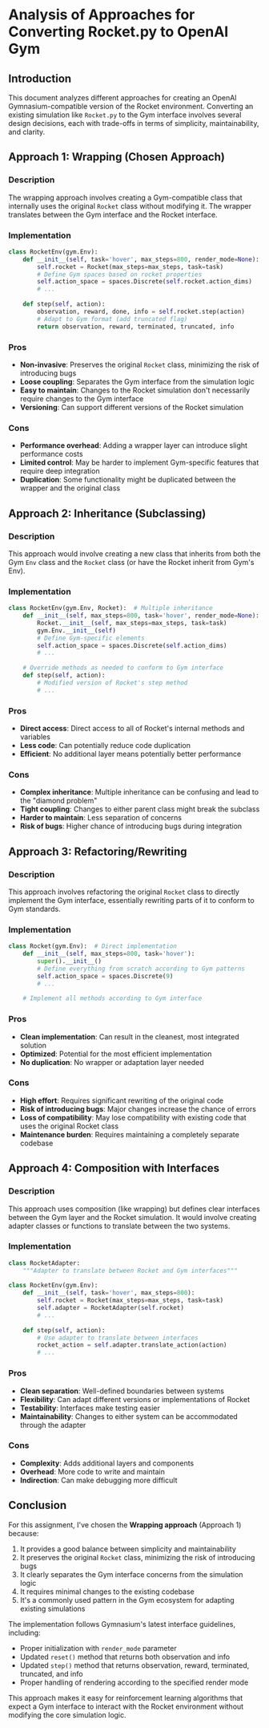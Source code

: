 # Analysis of Approaches for Converting Rocket.py to OpenAI Gym

## Introduction

This document analyzes different approaches for creating an OpenAI Gymnasium-compatible version of the Rocket environment. Converting an existing simulation like `Rocket.py` to the Gym interface involves several design decisions, each with trade-offs in terms of simplicity, maintainability, and clarity.

## Approach 1: Wrapping (Chosen Approach)

### Description
The wrapping approach involves creating a Gym-compatible class that internally uses the original `Rocket` class without modifying it. The wrapper translates between the Gym interface and the Rocket interface.

### Implementation
```python
class RocketEnv(gym.Env):
    def __init__(self, task='hover', max_steps=800, render_mode=None):
        self.rocket = Rocket(max_steps=max_steps, task=task)
        # Define Gym spaces based on rocket properties
        self.action_space = spaces.Discrete(self.rocket.action_dims)
        # ...
        
    def step(self, action):
        observation, reward, done, info = self.rocket.step(action)
        # Adapt to Gym format (add truncated flag)
        return observation, reward, terminated, truncated, info
```

### Pros
- **Non-invasive**: Preserves the original `Rocket` class, minimizing the risk of introducing bugs
- **Loose coupling**: Separates the Gym interface from the simulation logic
- **Easy to maintain**: Changes to the Rocket simulation don't necessarily require changes to the Gym interface
- **Versioning**: Can support different versions of the Rocket simulation

### Cons
- **Performance overhead**: Adding a wrapper layer can introduce slight performance costs
- **Limited control**: May be harder to implement Gym-specific features that require deep integration
- **Duplication**: Some functionality might be duplicated between the wrapper and the original class

## Approach 2: Inheritance (Subclassing)

### Description
This approach would involve creating a new class that inherits from both the Gym `Env` class and the `Rocket` class (or have the Rocket inherit from Gym's Env).

### Implementation
```python
class RocketEnv(gym.Env, Rocket):  # Multiple inheritance
    def __init__(self, max_steps=800, task='hover', render_mode=None):
        Rocket.__init__(self, max_steps=max_steps, task=task)
        gym.Env.__init__(self)
        # Define Gym-specific elements
        self.action_space = spaces.Discrete(self.action_dims)
        # ...
        
    # Override methods as needed to conform to Gym interface
    def step(self, action):
        # Modified version of Rocket's step method
        # ...
```

### Pros
- **Direct access**: Direct access to all of Rocket's internal methods and variables
- **Less code**: Can potentially reduce code duplication
- **Efficient**: No additional layer means potentially better performance

### Cons
- **Complex inheritance**: Multiple inheritance can be confusing and lead to the "diamond problem"
- **Tight coupling**: Changes to either parent class might break the subclass
- **Harder to maintain**: Less separation of concerns
- **Risk of bugs**: Higher chance of introducing bugs during integration

## Approach 3: Refactoring/Rewriting

### Description
This approach involves refactoring the original `Rocket` class to directly implement the Gym interface, essentially rewriting parts of it to conform to Gym standards.

### Implementation
```python
class Rocket(gym.Env):  # Direct implementation
    def __init__(self, max_steps=800, task='hover'):
        super().__init__()
        # Define everything from scratch according to Gym patterns
        self.action_space = spaces.Discrete(9)
        # ...
    
    # Implement all methods according to Gym interface
```

### Pros
- **Clean implementation**: Can result in the cleanest, most integrated solution
- **Optimized**: Potential for the most efficient implementation
- **No duplication**: No wrapper or adaptation layer needed

### Cons
- **High effort**: Requires significant rewriting of the original code
- **Risk of introducing bugs**: Major changes increase the chance of errors
- **Loss of compatibility**: May lose compatibility with existing code that uses the original Rocket class
- **Maintenance burden**: Requires maintaining a completely separate codebase

## Approach 4: Composition with Interfaces

### Description
This approach uses composition (like wrapping) but defines clear interfaces between the Gym layer and the Rocket simulation. It would involve creating adapter classes or functions to translate between the two systems.

### Implementation
```python
class RocketAdapter:
    """Adapter to translate between Rocket and Gym interfaces"""
    
class RocketEnv(gym.Env):
    def __init__(self, task='hover', max_steps=800):
        self.rocket = Rocket(max_steps=max_steps, task=task)
        self.adapter = RocketAdapter(self.rocket)
        # ...
    
    def step(self, action):
        # Use adapter to translate between interfaces
        rocket_action = self.adapter.translate_action(action)
        # ...
```

### Pros
- **Clean separation**: Well-defined boundaries between systems
- **Flexibility**: Can adapt different versions or implementations of Rocket
- **Testability**: Interfaces make testing easier
- **Maintainability**: Changes to either system can be accommodated through the adapter

### Cons
- **Complexity**: Adds additional layers and components
- **Overhead**: More code to write and maintain
- **Indirection**: Can make debugging more difficult

## Conclusion

For this assignment, I've chosen the **Wrapping approach** (Approach 1) because:

1. It provides a good balance between simplicity and maintainability
2. It preserves the original `Rocket` class, minimizing the risk of introducing bugs
3. It clearly separates the Gym interface concerns from the simulation logic
4. It requires minimal changes to the existing codebase
5. It's a commonly used pattern in the Gym ecosystem for adapting existing simulations

The implementation follows Gymnasium's latest interface guidelines, including:
- Proper initialization with `render_mode` parameter
- Updated `reset()` method that returns both observation and info
- Updated `step()` method that returns observation, reward, terminated, truncated, and info
- Proper handling of rendering according to the specified render mode

This approach makes it easy for reinforcement learning algorithms that expect a Gym interface to interact with the Rocket environment without modifying the core simulation logic. 